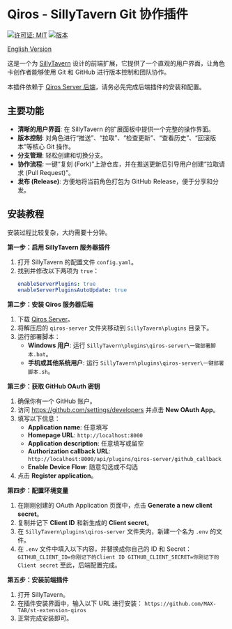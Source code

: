 # Qiros - SillyTavern Git 协作插件

[![许可证: MIT](https://img.shields.io/badge/License-MIT-yellow.svg)](https://github.com/MAX-TAB/st-extension-qiros/blob/main/LICENSE)
[![版本](https://img.shields.io/badge/version-1.0.0-blue.svg)](https://github.com/MAX-TAB/st-extension-qiros)

[English Version](README_en.md)

这是一个为 [SillyTavern](https://github.com/SillyTavern/SillyTavern) 设计的前端扩展，它提供了一个直观的用户界面，让角色卡创作者能够使用 Git 和 GitHub 进行版本控制和团队协作。

本插件依赖于 [Qiros Server 后端](https://github.com/MAX-TAB/qiros-server)，请务必先完成后端插件的安装和配置。

## 主要功能

- **清晰的用户界面**: 在 SillyTavern 的扩展面板中提供一个完整的操作界面。
- **版本控制**: 对角色进行“推送”、“拉取”、“检查更新”、“查看历史”、“回滚版本”等核心 Git 操作。
- **分支管理**: 轻松创建和切换分支。
- **协作流程**: 一键“复刻 (Fork)”上游仓库，并在推送更新后引导用户创建“拉取请求 (Pull Request)”。
- **发布 (Release)**: 方便地将当前角色打包为 GitHub Release，便于分享和分发。

## 安装教程

安装过程比较复杂，大约需要十分钟。

**第一步：启用 SillyTavern 服务器插件**

1.  打开 SillyTavern 的配置文件 `config.yaml`。
2.  找到并修改以下两项为 `true`：
    ```yaml
    enableServerPlugins: true
    enableServerPluginsAutoUpdate: true
    ```

**第二步：安装 Qiros 服务器后端**

1.  下载 [Qiros Server](https://github.com/MAX-TAB/qiros-server)。
2.  将解压后的 `qiros-server` 文件夹移动到 `SillyTavern\plugins` 目录下。
3.  运行部署脚本：
    - **Windows 用户**: 运行 `SillyTavern\plugins\qiros-server\一键部署脚本.bat`。
    - **手机或其他系统用户**: 运行 `SillyTavern\plugins\qiros-server\一键部署脚本.sh`。

**第三步：获取 GitHub OAuth 密钥**

1.  确保你有一个 GitHub 账户。
2.  访问 https://github.com/settings/developers 并点击 **New OAuth App**。
3.  填写以下信息：
    - **Application name**: 任意填写
    - **Homepage URL**: `http://localhost:8000`
    - **Application description**: 任意填写或留空
    - **Authorization callback URL**: `http://localhost:8000/api/plugins/qiros-server/github_callback`
    - **Enable Device Flow**: 随意勾选或不勾选
4.  点击 **Register application**。

**第四步：配置环境变量**

1.  在刚刚创建的 OAuth Application 页面中，点击 **Generate a new client secret**。
2.  复制并记下 **Client ID** 和新生成的 **Client secret**。
3.  在 `SillyTavern\plugins\qiros-server` 文件夹内，新建一个名为 `.env` 的文件。
4.  在 `.env` 文件中填入以下内容，并替换成你自己的 ID 和 Secret：
    `   GITHUB_CLIENT_ID=你刚记下的Client ID
 GITHUB_CLIENT_SECRET=你刚记下的Client secret`
    至此，后端配置完成。

**第五步：安装前端插件**

1.  打开 SillyTavern。
2.  在插件安装界面中，输入以下 URL 进行安装：
    `https://github.com/MAX-TAB/st-extension-qiros`
3.  正常完成安装即可。
